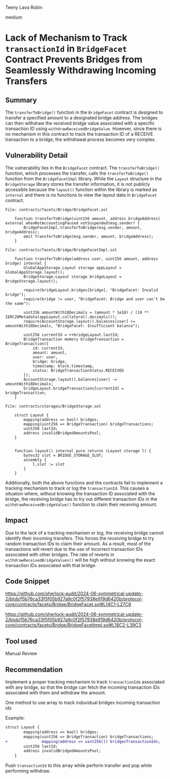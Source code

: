Teeny Lava Robin

medium

# Lack of Mechanism to Track `transactionId` in `BridgeFacet` Contract Prevents Bridges from Seamlessly Withdrawing Incoming Transfers

## Summary

The `transferToBridge()` function in the `BridgeFacet` contract is designed to transfer a specified amount to a designated bridge address. The bridges can then withdraw the received bridge value associated with a specific transaction ID using `withdrawReceivedBridgeValue`. However, since there is no mechanism in this contract to track the transaction ID of a RECEIVE transaction to a bridge, the withdrawal process becomes very complex.

## Vulnerability Detail

The vulnerability lies in the `BridgeFacet` contract. The `transferToBridge()` function, which processes the transfer, calls the `transferToBridge()` function from the `BridgeFacetImpl` library. While the `Layout` structure in the `BridgeStorage` library stores the transfer information, it is not publicly accessible because the `layout()` function within the library is marked as `internal` and there is no functions to view the layout data in `BridgeFacet` contract.

```solidity    
File: contracts/facets/Bridge/BridgeFacet.sol

    function transferToBridge(uint256 amount, address bridgeAddress) external whenNotAccountingPaused notSuspended(msg.sender) {
        BridgeFacetImpl.transferToBridge(msg.sender, amount, bridgeAddress);
        emit TransferToBridge(msg.sender, amount, bridgeAddress);
    }
```

```solidity
File: contracts/facets/Bridge/BridgeFacetImpl.sol

	function transferToBridge(address user, uint256 amount, address bridge) internal {
		GlobalAppStorage.Layout storage appLayout = GlobalAppStorage.layout();
		BridgeStorage.Layout storage bridgeLayout = BridgeStorage.layout();

		require(bridgeLayout.bridges[bridge], "BridgeFacet: Invalid bridge");
		require(bridge != user, "BridgeFacet: Bridge and user can't be the same");

		uint256 amountWith18Decimals = (amount * 1e18) / (10 ** IERC20Metadata(appLayout.collateral).decimals());
		require(AccountStorage.layout().balances[user] >= amountWith18Decimals, "BridgeFacet: Insufficient balance");
		
		uint256 currentId = ++bridgeLayout.lastId;
		BridgeTransaction memory bridgeTransaction = BridgeTransaction({
			id: currentId,
			amount: amount,
			user: user,
			bridge: bridge,
			timestamp: block.timestamp,
			status: BridgeTransactionStatus.RECEIVED
		});
		AccountStorage.layout().balances[user] -= amountWith18Decimals;
		bridgeLayout.bridgeTransactions[currentId] = bridgeTransaction;
	}
```
```solidity
File: contracts/storages/BridgeStorage.sol

	struct Layout {
		mapping(address => bool) bridges;
		mapping(uint256 => BridgeTransaction) bridgeTransactions;
		uint256 lastId;
		address invalidBridgedAmountsPool;
	}


	function layout() internal pure returns (Layout storage l) {
		bytes32 slot = BRIDGE_STORAGE_SLOT;
		assembly {
			l.slot := slot
		}
	}
```

Additionally, both the above functions and the contracts fail to implement a tracking mechanism to track or log the `transactionId`. This causes a situation where, without knowing the transaction ID associated with the bridge, the receiving bridge has to try out different transaction IDs in the `withdrawReceivedBridgeValue()` function to claim their receiving amount.

## Impact

Due to the lack of a tracking mechanism or log, the receiving bridge cannot identify their incoming transfers. This forces the receiving bridge to try random transaction IDs to claim their amount. As a result, most of the transactions will revert due to the use of incorrect transaction IDs associated with other bridges. The rate of reverts in `withdrawReceivedBridgeValues()` will be high without knowing the exact transaction IDs associated with that bridge.

## Code Snippet

https://github.com/sherlock-audit/2024-06-symmetrical-update-2/blob/f5b76ca33f5f05b927a9c0f2f57938e919d6420b/protocol-core/contracts/facets/Bridge/BridgeFacet.sol#L14C1-L27C6

https://github.com/sherlock-audit/2024-06-symmetrical-update-2/blob/f5b76ca33f5f05b927a9c0f2f57938e919d6420b/protocol-core/contracts/facets/Bridge/BridgeFacetImpl.sol#L18C2-L39C3

## Tool used

Manual Review

## Recommendation

Implement a proper tracking mechanism to track `transactionId`s associated with any bridge, so that the bridge can fetch the incoming transaction IDs associated with them and withdraw the amount.

One method to use array to track induvidual bridges incoming transaction ids

Example:

```diff
struct Layout {
		mapping(address => bool) bridges;
		mapping(uint256 => BridgeTransaction) bridgeTransactions;
+               mapping(address => uint256[]) bridgesTransactionIds;
		uint256 lastId;
		address invalidBridgedAmountsPool;
	}
```
Push `transactionId` to this array while perform transfer and pop while performing withdraw.